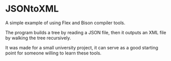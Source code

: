 # JSONtoXML
A simple example of using Flex and Bison compiler tools.

The program builds a tree by reading a JSON file, then it outputs an XML file by walking the tree recursively.

It was made for a small university project, it can serve as a good starting point for someone willing to learn these tools.
